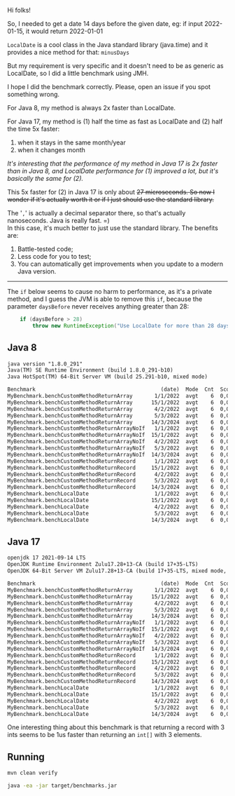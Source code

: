 

Hi folks!

So, I needed to get a date 14 days before the given date,
eg: if input 2022-01-15, it would return 2022-01-01

`LocalDate` is a cool class in the Java standard library (java.time)
and it provides a nice method for that: `minusDays`

But my requirement is very specific and it doesn't need to be as
generic as LocalDate, so I did a little benchmark using JMH.

I hope I did the benchmark correctly. Please, open an issue if you
spot something wrong.

For Java 8, my method is always 2x faster than LocalDate.

For Java 17, my method is (1) half the time as fast as LocalDate and (2) half the time 5x faster:

1. when it stays in the same month/year
2. when it changes month

*It's interesting that the performance of my method in Java 17 is 2x faster
than in Java 8, and LocalDate performance for (1) improved a lot, but it's
basically the same for (2).*

This 5x faster for (2) in Java 17 is only about <s>27 microseconds. So now I wonder if
it's actually worth it or if I just should use the standard library.</s>

The '`,`' is actually a decimal separator there, so that's actually nanoseconds. Java is really fast. =)<br>
In this case, it's much better to just use the standard library.
The benefits are:
1. Battle-tested code;
2. Less code for you to test;
3. You can automatically get improvements when you update to a modern Java version.

---

The `if` below seems to cause no harm to performance,
as it's a private method, and I guess the JVM is able to remove this `if`,
because the parameter `daysBefore` never receives anything greater than 28:

```java
    if (daysBefore > 28)
        throw new RuntimeException("Use LocalDate for more than 28 days.");
```

## Java 8

```txt
java version "1.8.0_291"
Java(TM) SE Runtime Environment (build 1.8.0_291-b10)
Java HotSpot(TM) 64-Bit Server VM (build 25.291-b10, mixed mode)

Benchmark                                        (date)  Mode  Cnt  Score    Error  Units
MyBenchmark.benchCustomMethodReturnArray       1/1/2022  avgt    6  0,014 ±  0,001  us/op
MyBenchmark.benchCustomMethodReturnArray      15/1/2022  avgt    6  0,014 ±  0,001  us/op
MyBenchmark.benchCustomMethodReturnArray       4/2/2022  avgt    6  0,014 ±  0,001  us/op
MyBenchmark.benchCustomMethodReturnArray       5/3/2022  avgt    6  0,015 ±  0,001  us/op
MyBenchmark.benchCustomMethodReturnArray      14/3/2024  avgt    6  0,015 ±  0,001  us/op
MyBenchmark.benchCustomMethodReturnArrayNoIf   1/1/2022  avgt    6  0,014 ±  0,001  us/op
MyBenchmark.benchCustomMethodReturnArrayNoIf  15/1/2022  avgt    6  0,014 ±  0,001  us/op
MyBenchmark.benchCustomMethodReturnArrayNoIf   4/2/2022  avgt    6  0,014 ±  0,001  us/op
MyBenchmark.benchCustomMethodReturnArrayNoIf   5/3/2022  avgt    6  0,015 ±  0,001  us/op
MyBenchmark.benchCustomMethodReturnArrayNoIf  14/3/2024  avgt    6  0,015 ±  0,001  us/op
MyBenchmark.benchCustomMethodReturnRecord      1/1/2022  avgt    6  0,013 ±  0,001  us/op
MyBenchmark.benchCustomMethodReturnRecord     15/1/2022  avgt    6  0,014 ±  0,001  us/op
MyBenchmark.benchCustomMethodReturnRecord      4/2/2022  avgt    6  0,014 ±  0,001  us/op
MyBenchmark.benchCustomMethodReturnRecord      5/3/2022  avgt    6  0,014 ±  0,001  us/op
MyBenchmark.benchCustomMethodReturnRecord     14/3/2024  avgt    6  0,015 ±  0,001  us/op
MyBenchmark.benchLocalDate                     1/1/2022  avgt    6  0,034 ±  0,001  us/op
MyBenchmark.benchLocalDate                    15/1/2022  avgt    6  0,034 ±  0,003  us/op
MyBenchmark.benchLocalDate                     4/2/2022  avgt    6  0,033 ±  0,001  us/op
MyBenchmark.benchLocalDate                     5/3/2022  avgt    6  0,034 ±  0,001  us/op
MyBenchmark.benchLocalDate                    14/3/2024  avgt    6  0,038 ±  0,001  us/op
```

## Java 17

```txt
openjdk 17 2021-09-14 LTS
OpenJDK Runtime Environment Zulu17.28+13-CA (build 17+35-LTS)
OpenJDK 64-Bit Server VM Zulu17.28+13-CA (build 17+35-LTS, mixed mode, sharing)

Benchmark                                        (date)  Mode  Cnt  Score    Error  Units
MyBenchmark.benchCustomMethodReturnArray       1/1/2022  avgt    6  0,007 ±  0,001  us/op
MyBenchmark.benchCustomMethodReturnArray      15/1/2022  avgt    6  0,007 ±  0,001  us/op
MyBenchmark.benchCustomMethodReturnArray       4/2/2022  avgt    6  0,007 ±  0,001  us/op
MyBenchmark.benchCustomMethodReturnArray       5/3/2022  avgt    6  0,007 ±  0,001  us/op
MyBenchmark.benchCustomMethodReturnArray      14/3/2024  avgt    6  0,008 ±  0,001  us/op
MyBenchmark.benchCustomMethodReturnArrayNoIf   1/1/2022  avgt    6  0,007 ±  0,001  us/op
MyBenchmark.benchCustomMethodReturnArrayNoIf  15/1/2022  avgt    6  0,007 ±  0,001  us/op
MyBenchmark.benchCustomMethodReturnArrayNoIf   4/2/2022  avgt    6  0,007 ±  0,001  us/op
MyBenchmark.benchCustomMethodReturnArrayNoIf   5/3/2022  avgt    6  0,007 ±  0,001  us/op
MyBenchmark.benchCustomMethodReturnArrayNoIf  14/3/2024  avgt    6  0,007 ±  0,001  us/op
MyBenchmark.benchCustomMethodReturnRecord      1/1/2022  avgt    6  0,006 ±  0,001  us/op
MyBenchmark.benchCustomMethodReturnRecord     15/1/2022  avgt    6  0,006 ±  0,001  us/op
MyBenchmark.benchCustomMethodReturnRecord      4/2/2022  avgt    6  0,006 ±  0,001  us/op
MyBenchmark.benchCustomMethodReturnRecord      5/3/2022  avgt    6  0,006 ±  0,001  us/op
MyBenchmark.benchCustomMethodReturnRecord     14/3/2024  avgt    6  0,006 ±  0,001  us/op
MyBenchmark.benchLocalDate                     1/1/2022  avgt    6  0,032 ±  0,001  us/op
MyBenchmark.benchLocalDate                    15/1/2022  avgt    6  0,007 ±  0,001  us/op
MyBenchmark.benchLocalDate                     4/2/2022  avgt    6  0,033 ±  0,001  us/op
MyBenchmark.benchLocalDate                     5/3/2022  avgt    6  0,033 ±  0,001  us/op
MyBenchmark.benchLocalDate                    14/3/2024  avgt    6  0,035 ±  0,001  us/op
```

One interesting thing about this benchmark is that returning a record
with 3 ints seems to be 1us faster than returning an `int[]` with 3 elements.


## Running

```sh
mvn clean verify

java -ea -jar target/benchmarks.jar
```